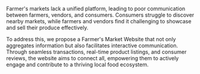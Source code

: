 Farmer's  markets lack a unified platform, leading to poor communication between farmers, vendors, and consumers. Consumers struggle to discover nearby markets, while farmers and vendors find it challenging to showcase and sell their produce effectively. 

To address this, we propose a Farmer's Market Website that not only aggregates information but also facilitates interactive communication. Through seamless transactions, real-time product listings, and consumer reviews, the website aims to connect all, empowering them to actively engage and contribute to a thriving local food ecosystem.

